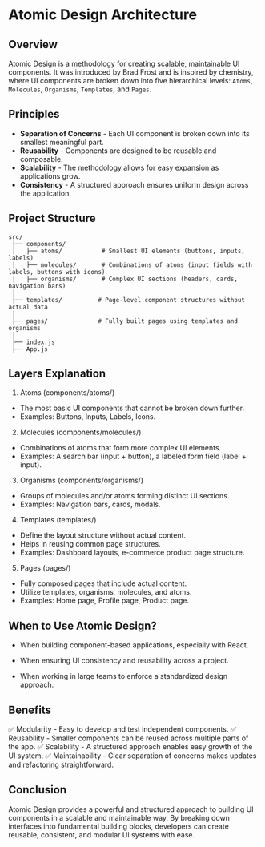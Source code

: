 # Atomic Design Architecture

## Overview
Atomic Design is a methodology for creating scalable, maintainable UI components. It was introduced by Brad Frost and is inspired by chemistry, where UI components are broken down into five hierarchical levels: `Atoms`, `Molecules`, `Organisms`, `Templates`, and `Pages`.

## Principles
- **Separation of Concerns** - Each UI component is broken down into its smallest meaningful part.
- **Reusability** - Components are designed to be reusable and composable.
- **Scalability** - The methodology allows for easy expansion as applications grow.
- **Consistency** - A structured approach ensures uniform design across the application.

## Project Structure

```
src/
 ├── components/
 │   ├── atoms/           # Smallest UI elements (buttons, inputs, labels)
 │   ├── molecules/       # Combinations of atoms (input fields with labels, buttons with icons)
 │   ├── organisms/       # Complex UI sections (headers, cards, navigation bars)
 │
 ├── templates/          # Page-level component structures without actual data
 │
 ├── pages/              # Fully built pages using templates and organisms
 │
 ├── index.js
 ├── App.js
```

## Layers Explanation

1. Atoms (components/atoms/)

- The most basic UI components that cannot be broken down further.
- Examples: Buttons, Inputs, Labels, Icons.

2. Molecules (components/molecules/)

- Combinations of atoms that form more complex UI elements.
- Examples: A search bar (input + button), a labeled form field (label + input).

3. Organisms (components/organisms/)

- Groups of molecules and/or atoms forming distinct UI sections.
- Examples: Navigation bars, cards, modals.

4. Templates (templates/)

- Define the layout structure without actual content.
- Helps in reusing common page structures.
- Examples: Dashboard layouts, e-commerce product page structure.

5. Pages (pages/)

- Fully composed pages that include actual content.
- Utilize templates, organisms, molecules, and atoms.
- Examples: Home page, Profile page, Product page.

## When to Use Atomic Design?

- When building component-based applications, especially with React.

- When ensuring UI consistency and reusability across a project.

- When working in large teams to enforce a standardized design approach.

## Benefits

✅ Modularity - Easy to develop and test independent components.
✅ Reusability - Smaller components can be reused across multiple parts of the app.
✅ Scalability - A structured approach enables easy growth of the UI system.
✅ Maintainability - Clear separation of concerns makes updates and refactoring straightforward.

## Conclusion

Atomic Design provides a powerful and structured approach to building UI components in a scalable and maintainable way. By breaking down interfaces into fundamental building blocks, developers can create reusable, consistent, and modular UI systems with ease.